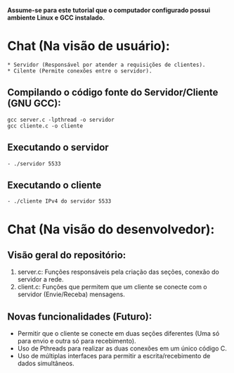 __Assume-se para este tutorial que o computador configurado possui ambiente Linux e GCC instalado.__

Chat (Na visão de usuário):
========

```
* Servidor (Responsável por atender a requisições de clientes).
* Cilente (Permite conexões entre o servidor).
```

Compilando o código fonte do Servidor/Cliente (GNU GCC):
-----------
```
gcc server.c -lpthread -o servidor
gcc cliente.c -o cliente
```

Executando o servidor
-----------
```
- ./servidor 5533
```

Executando o cliente
-----------
```
- ./cliente IPv4 do servidor 5533
```

Chat (Na visão do desenvolvedor):
========

Visão geral do repositório:
-----------
1. server.c: Funções responsáveis pela criação das seções, conexão do servidor a rede.
2. client.c: Funções que permitem que um cliente se conecte com o servidor (Envie/Receba) mensagens.

Novas funcionalidades (Futuro):
-----------
- Permitir que o cliente se conecte em duas seções diferentes (Uma só para envio e outra só para recebimento).
- Uso de Pthreads para realizar as duas conexões em um único código C.
- Uso de múltiplas interfaces para permitir a escrita/recebimento de dados simultâneos.
